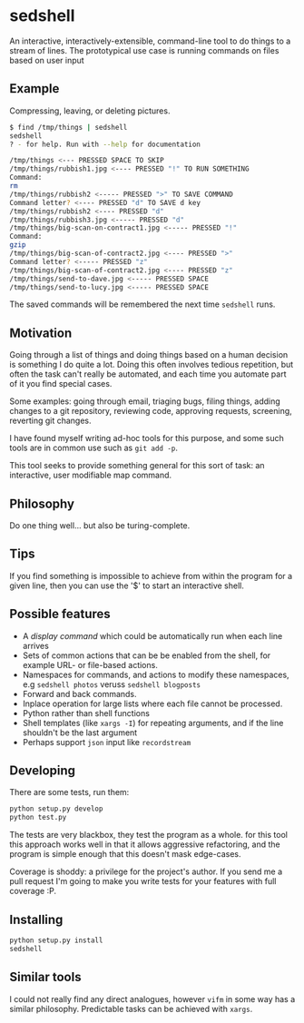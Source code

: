 # sedshell

An interactive, interactively-extensible, command-line tool to do things to a stream of lines. The prototypical use case is running commands on files based on user input

## Example

Compressing, leaving, or deleting pictures.

```bash
$ find /tmp/things | sedshell
sedshell
? - for help. Run with --help for documentation

/tmp/things <--- PRESSED SPACE TO SKIP
/tmp/things/rubbish1.jpg <---- PRESSED "!" TO RUN SOMETHING
Command:
rm
/tmp/things/rubbish2 <----- PRESSED ">" TO SAVE COMMAND
Command letter? <---- PRESSED "d" TO SAVE d key
/tmp/things/rubbish2 <---- PRESSED "d"
/tmp/things/rubbish3.jpg <----- PRESSED "d"
/tmp/things/big-scan-on-contract1.jpg <----- PRESSED "!"
Command:
gzip
/tmp/things/big-scan-of-contract2.jpg <---- PRESSED ">"
Command letter? <----- PRESSED "z"
/tmp/things/big-scan-of-contract2.jpg <---- PRESSED "z"
/tmp/things/send-to-dave.jpg <----- PRESSED SPACE
/tmp/things/send-to-lucy.jpg <----- PRESSED SPACE
```

The saved commands will be remembered the next time `sedshell` runs.

## Motivation

Going through a list of things and doing things based on a human decision is something I do quite a lot. Doing this often involves tedious repetition, but often the task can't really be automated, and each time you automate part of it you find special cases.

Some examples: going through email, triaging bugs, filing things, adding changes to a git repository, reviewing code, approving requests, screening, reverting git changes.

I have found myself writing ad-hoc tools for this purpose, and some such tools are in common use such as `git add -p`.

This tool seeks to provide something general for this sort of task: an interactive, user modifiable map command.

## Philosophy

Do one thing well... but also be turing-complete.

## Tips

If you find something is impossible to achieve from within the program for a given line, then you can use the '$' to start an interactive shell.

## Possible features

* A *display command* which could be automatically run when each line arrives
* Sets of common actions that can be be enabled from the shell, for example URL- or file-based actions.
* Namespaces for commands, and actions to modify these namespaces, e.g `sedshell photos` veruss `sedshell blogposts`
* Forward and back commands.
* Inplace operation for large lists where each file cannot be processed.
* Python rather than shell functions
* Shell templates (like `xargs -I`) for repeating arguments, and if the line shouldn't be the last argument
* Perhaps support `json` input like `recordstream`

## Developing

There are some tests, run them:

```bash
python setup.py develop
python test.py
```

The tests are very blackbox, they test the program as a whole. for this tool this approach works well in that it allows aggressive refactoring, and the program is simple enough that this doesn't mask edge-cases.

Coverage is shoddy: a privilege for the project's author. If you send me a pull request I'm going to make you write tests for your features with full coverage :P.

## Installing

```bash
python setup.py install
sedshell
```

## Similar tools

I could not really find any direct analogues, however `vifm` in some way has a similar philosophy. Predictable tasks can be achieved with `xargs`.
